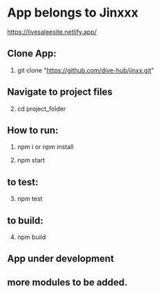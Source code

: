 # App belongs to Jinxxx
https://livesaleesite.netlify.app/
## Clone App:

1. git clone "https://github.com/dive-hub/jinxx.git"

## Navigate to project files

2. cd project_folder

## How to run:

1. npm i or npm install

2. npm start

## to test:

3. npm test

## to build:

4. npm build

## App under development
## more modules to be added.
